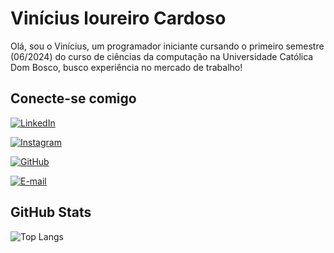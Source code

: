  # Vinícius loureiro Cardoso
Olá, sou o Vinícius, um programador iniciante cursando o primeiro semestre (06/2024) do curso de ciências da computação na Universidade Católica Dom Bosco, busco experiência no mercado de trabalho!
 ## Conecte-se comigo

[![LinkedIn](https://img.shields.io/badge/LinkedIn-0077B5?style=for-the-badge&logo=linkedin&logoColor=white)](https://www.linkedin.com/in/viniciusloureiroti/)

[![Instagram](https://img.shields.io/badge/-Instagram-%23E4405F?style=for-the-badge&logo=instagram&logoColor=white)](https://www.instagram.com/ribazx_/)

[![GitHub](https://img.shields.io/badge/GitHub-100000?style=for-the-badge&logo=github&logoColor=white)](https://github.com/LoureiroCardosoTI)

[![E-mail](https://img.shields.io/badge/-Email-000?style=for-the-badge&logo=microsoft-outlook&logoColor=007BFF)](mailto:viniciusloureiro.ti@gmail.com)

 ## GitHub Stats

![Top Langs](https://github-readme-stats-git-masterrstaa-rickstaa.vercel.app/api/top-langs/?username=SEUUSERNAME&layout=compact&bg_color=000&border_color=30A3DC&title_color=E94D5F&text_color=FFF) 


